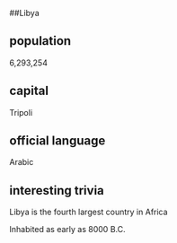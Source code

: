 ##Libya
## population
6,293,254

## capital
Tripoli
 
## official language
Arabic

## interesting trivia
Libya is the fourth largest country in Africa

Inhabited as early as 8000 B.C.
